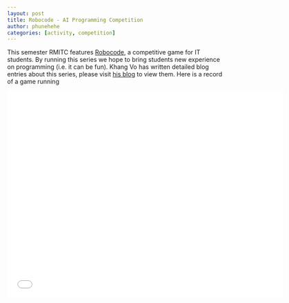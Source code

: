 ```yaml
---
layout: post
title: Robocode - AI Programming Competition
author: phunehehe
categories: [activity, competition]
---
```


This semester RMITC
features [Robocode](http://robocode.sourceforge.net/), a competitive
game for IT students. By running this series we hope to bring students
new experience on programming (i.e. it can be fun). Khang Vo has written
detailed blog entries about this series, please visit [his
blog](http://vodkhang.wordpress.com/category/intelligent-system/robocode/)
to view them. Here is a record of a game running

<iframe width="640" height="480" src="//www.youtube.com/embed/bvCAzYXJHkc?rel=0" frameborder="0"
allowfullscreen></iframe>
